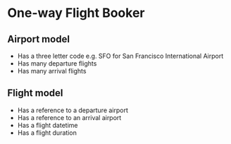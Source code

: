 # One-way Flight Booker

## Airport model
- Has a three letter code
  e.g. SFO for San Francisco International Airport
- Has many departure flights
- Has many arrival flights

## Flight model
- Has a reference to a departure airport
- Has a reference to an arrival airport
- Has a flight datetime
- Has a flight duration
